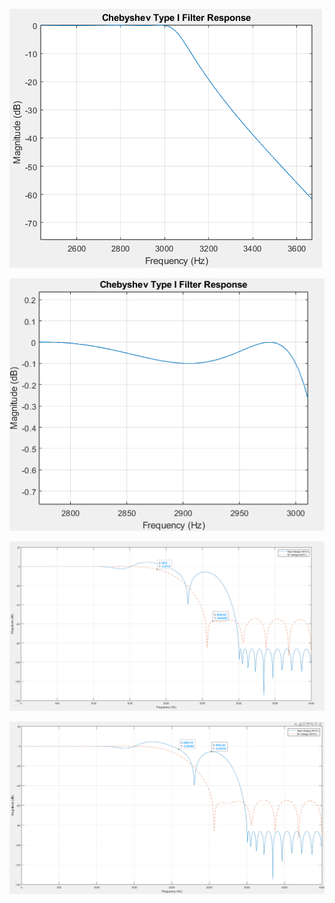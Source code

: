 


![alt text](image-14.png)

![alt text](image-13.png)


![alt text](image-15.png)

![alt text](image-16.png)